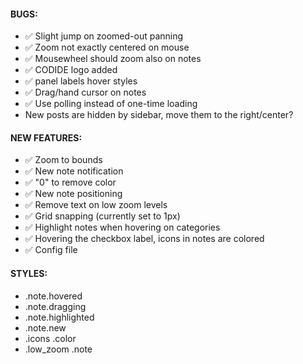 #### BUGS:  
- ✅ Slight jump on zoomed-out panning
- ✅ Zoom not exactly centered on mouse
- ✅ Mousewheel should zoom also on notes
- ✅ CODIDE logo added
- ✅ panel labels hover styles
- ✅ Drag/hand cursor on notes
- ✅ Use polling instead of one-time loading
- New posts are hidden by sidebar, move them to the right/center?

#### NEW FEATURES:
- ✅ Zoom to bounds
- ✅ New note notification
- ✅ "0" to remove color
- ✅ New note positioning
- ✅ Remove text on low zoom levels
- ✅ Grid snapping (currently set to 1px)
- ✅ Highlight notes when hovering on categories
- ✅ Hovering the checkbox label, icons in notes are colored
- ✅ Config file

#### STYLES:
- .note.hovered
- .note.dragging
- .note.highlighted
- .note.new
- .icons .color
- .low_zoom .note